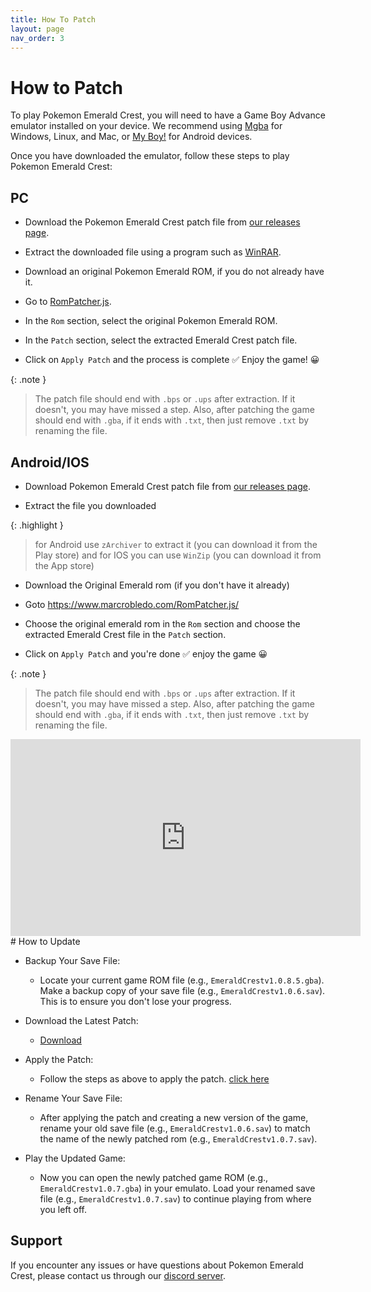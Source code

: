 ```yaml
---
title: How To Patch
layout: page
nav_order: 3
---
```


# How to Patch

To play Pokemon Emerald Crest, you will need to have a Game Boy Advance emulator installed on your device. We recommend using [Mgba](https://mgba.io/downloads.html) for Windows, Linux, and Mac, or [My Boy!](https://play.google.com/store/apps/details?id=com.fastemulator.gba) for Android devices.

Once you have downloaded the emulator, follow these steps to play Pokemon Emerald Crest:

<script async src="https://pagead2.googlesyndication.com/pagead/js/adsbygoogle.js?client=ca-pub-4829462676030982"
     crossorigin="anonymous"></script>
<!-- RHS howtopatch 1 -->
<ins class="adsbygoogle"
     style="display:block"
     data-ad-client="ca-pub-4829462676030982"
     data-ad-slot="3429893360"
     data-ad-format="auto"
     data-full-width-responsive="true"></ins>
<script>
     (adsbygoogle = window.adsbygoogle || []).push({});
</script>

## PC

- Download the Pokemon Emerald Crest patch file from [our releases page](https://romhackstudios.github.io/).

- Extract the downloaded file using a program such as [WinRAR](https://www.win-rar.com/download.html).

- Download an original Pokemon Emerald ROM, if you do not already have it.

- Go to [RomPatcher.js](https://www.marcrobledo.com/RomPatcher.js/).

- In the `Rom` section, select the original Pokemon Emerald ROM.

- In the `Patch` section, select the extracted Emerald Crest patch file.

- Click on `Apply Patch` and the process is complete ✅ Enjoy the game! 😀

{: .note }
> The patch file should end with `.bps` or `.ups` after extraction. If it doesn't, you may have missed a step. Also, after patching the game should end with `.gba`, if it ends with `.txt`, then just remove `.txt` by renaming the file.

<script async src="https://pagead2.googlesyndication.com/pagead/js/adsbygoogle.js?client=ca-pub-4829462676030982"
     crossorigin="anonymous"></script>
<!-- RHS Howtopatch 2 -->
<ins class="adsbygoogle"
     style="display:block"
     data-ad-client="ca-pub-4829462676030982"
     data-ad-slot="6487301540"
     data-ad-format="auto"
     data-full-width-responsive="true"></ins>
<script>
     (adsbygoogle = window.adsbygoogle || []).push({});
</script>

## Android/IOS

- Download Pokemon Emerald Crest patch file from [our releases page](https://romhackstudios.github.io/).

- Extract the file you downloaded 

{: .highlight }
> for Android use `zArchiver` to extract it (you can download it from the Play store) and for IOS you can use `WinZip` (you can download it from the App store)

- Download the Original Emerald rom (if you don't have it already)

- Goto https://www.marcrobledo.com/RomPatcher.js/

- Choose the original emerald rom in the `Rom` section and choose the extracted Emerald Crest file in the `Patch` section.

- Click on `Apply Patch` and you're done ✅ enjoy the game 😀

{: .note }
> The patch file should end with `.bps` or `.ups` after extraction. If it doesn't, you may have missed a step. Also, after patching the game should end with `.gba`, if it ends with `.txt`, then just remove `.txt` by renaming the file.

<script async src="https://pagead2.googlesyndication.com/pagead/js/adsbygoogle.js?client=ca-pub-4829462676030982"
     crossorigin="anonymous"></script>
<!-- RHS Howtoptach 3 -->
<ins class="adsbygoogle"
     style="display:block"
     data-ad-client="ca-pub-4829462676030982"
     data-ad-slot="2728800187"
     data-ad-format="auto"
     data-full-width-responsive="true"></ins>
<script>
     (adsbygoogle = window.adsbygoogle || []).push({});
</script>
<iframe width="560" height="315" src="https://www.youtube.com/embed/AefGC3MX1Ck?si=FMHKIESF9RU_LAA1" title="YouTube video player" frameborder="0" allow="accelerometer; autoplay; clipboard-write; encrypted-media; gyroscope; picture-in-picture; web-share" referrerpolicy="strict-origin-when-cross-origin" allowfullscreen></iframe>
# How to Update

- Backup Your Save File:

  - Locate your current game ROM file (e.g., `EmeraldCrestv1.0.8.5.gba`).
    Make a backup copy of your save file (e.g., `EmeraldCrestv1.0.6.sav`). This is to ensure you don't lose your progress.

- Download the Latest Patch: 
  - [Download](https://romhackstudios.github.io/)

- Apply the Patch:

  - Follow the steps as above to apply the patch. [click here](https://romhackstudios.github.io/pages/howtopatch.html#pc)

- Rename Your Save File:

  - After applying the patch and creating a new version of the game, rename your old save file (e.g., `EmeraldCrestv1.0.6.sav`) to match the name of the newly patched rom (e.g., `EmeraldCrestv1.0.7.sav`).

- Play the Updated Game:

  - Now you can open the newly patched game ROM (e.g., `EmeraldCrestv1.0.7.gba`) in your emulato.
   Load your renamed save file (e.g., `EmeraldCrestv1.0.7.sav`) to continue playing from where you left off.

<script async src="https://pagead2.googlesyndication.com/pagead/js/adsbygoogle.js?client=ca-pub-4829462676030982"
     crossorigin="anonymous"></script>
<!-- RHS howtopatch 4 -->
<ins class="adsbygoogle"
     style="display:block"
     data-ad-client="ca-pub-4829462676030982"
     data-ad-slot="5864485014"
     data-ad-format="auto"
     data-full-width-responsive="true"></ins>
<script>
     (adsbygoogle = window.adsbygoogle || []).push({});
</script>

## Support

If you encounter any issues or have questions about Pokemon Emerald Crest, please contact us through our [discord server].

[discord server]: https://discord.gg/aaghat-s-server-965900074532081674

